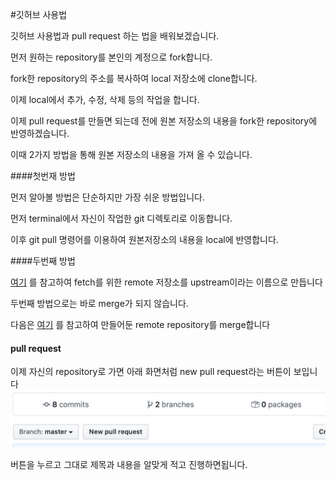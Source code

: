#깃허브 사용법

깃허브 사용법과 pull request 하는 법을 배워보겠습니다.

먼저 원하는 repository를 본인의 계정으로 fork합니다.

fork한 repository의 주소를 복사하여 local 저장소에 clone합니다.

이제 local에서 추가, 수정, 삭제 등의 작업을 합니다.


이제 pull request를 만들면 되는데 전에 원본 저장소의 내용을 fork한 repository에 반영하겠습니다.

이때 2가지 방법을 통해 원본 저장소의 내용을 가져 올 수 있습니다.

####첫번재 방법

먼저 알아볼 방법은 단순하지만 가장 쉬운 방법입니다.

먼저 terminal에서 자신이 작업한 git 디렉토리로 이동합니다.

이후 git pull 명령어를 이용하여 원본저장소의 내용을 local에 반영합니다.


####두번째 방법

[여기](https://help.github.com/en/github/collaborating-with-issues-and-pull-requests/configuring-a-remote-for-a-fork) 를 참고하여 fetch를 위한 remote 저장소를 upstream이라는 이름으로 만듭니다

두번째 방법으로는 바로 merge가 되지 않습니다.

다음은 [여기](https://help.github.com/en/github/collaborating-with-issues-and-pull-requests/syncing-a-fork) 를 참고하여 만들어둔 remote repository를 merge합니다


#### pull request   

이제 자신의 repository로 가면 아래 화면처럼 new pull request라는 버튼이 보입니다
![이미지](https://raw.githubusercontent.com/Bue-von-hon/Developer-s-Journal/master/2018%20김태훈/2020images/Screen%20Shot%202020-05-21%20at%207.41.31%20AM.png)

버튼을 누르고 그대로 제목과 내용을 알맞게 적고 진행하면됩니다.
